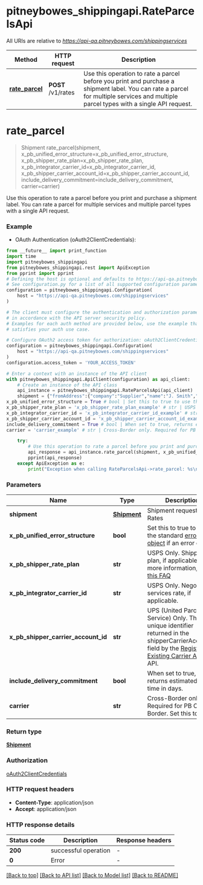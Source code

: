 # pitneybowes_shippingapi.RateParcelsApi

All URIs are relative to *https://api-qa.pitneybowes.com/shippingservices*

Method | HTTP request | Description
------------- | ------------- | -------------
[**rate_parcel**](RateParcelsApi.md#rate_parcel) | **POST** /v1/rates | Use this operation to rate a parcel before you print and purchase a shipment label. You can rate a parcel for multiple services and multiple parcel types with a single API request.


# **rate_parcel**
> Shipment rate_parcel(shipment, x_pb_unified_error_structure=x_pb_unified_error_structure, x_pb_shipper_rate_plan=x_pb_shipper_rate_plan, x_pb_integrator_carrier_id=x_pb_integrator_carrier_id, x_pb_shipper_carrier_account_id=x_pb_shipper_carrier_account_id, include_delivery_commitment=include_delivery_commitment, carrier=carrier)

Use this operation to rate a parcel before you print and purchase a shipment label. You can rate a parcel for multiple services and multiple parcel types with a single API request.

### Example

* OAuth Authentication (oAuth2ClientCredentials):
```python
from __future__ import print_function
import time
import pitneybowes_shippingapi
from pitneybowes_shippingapi.rest import ApiException
from pprint import pprint
# Defining the host is optional and defaults to https://api-qa.pitneybowes.com/shippingservices
# See configuration.py for a list of all supported configuration parameters.
configuration = pitneybowes_shippingapi.Configuration(
    host = "https://api-qa.pitneybowes.com/shippingservices"
)

# The client must configure the authentication and authorization parameters
# in accordance with the API server security policy.
# Examples for each auth method are provided below, use the example that
# satisfies your auth use case.

# Configure OAuth2 access token for authorization: oAuth2ClientCredentials
configuration = pitneybowes_shippingapi.Configuration(
    host = "https://api-qa.pitneybowes.com/shippingservices"
)
configuration.access_token = 'YOUR_ACCESS_TOKEN'

# Enter a context with an instance of the API client
with pitneybowes_shippingapi.ApiClient(configuration) as api_client:
    # Create an instance of the API class
    api_instance = pitneybowes_shippingapi.RateParcelsApi(api_client)
    shipment = {"fromAddress":{"company":"Supplier","name":"J. Smith","phone":"303-555-1213","email":"js@example.com","residential":false,"addressLines":["4750 Walnut Street"],"cityTown":"Boulder","stateProvince":"CO","postalCode":"80301","countryCode":"US"},"toAddress":{"company":"Shop","name":"J. Jones","phone":"203-000-1234","email":"jjones@example.com","residential":false,"addressLines":["771 Orange St"],"cityTown":"New Haven","stateProvince":"CT","postalCode":"06511","countryCode":"US"},"parcel":{"weight":{"weight":1,"unitOfMeasurement":"OZ"},"dimension":{"length":5,"width":0.25,"height":4,"unitOfMeasurement":"IN","irregularParcelGirth":1}},"rates":[{"carrier":"USPS","parcelType":"PKG","inductionPostalCode":"06484"}]} # Shipment | Shipment request for Rates
x_pb_unified_error_structure = True # bool | Set this to true to use the standard [error object](https://shipping.pitneybowes.com/reference/error-object.html#standard-error-object) if an error occurs. (optional) (default to True)
x_pb_shipper_rate_plan = 'x_pb_shipper_rate_plan_example' # str | USPS Only. Shipper rate plan, if applicable. For more information, see [this FAQ](https://shipping.pitneybowes.com/faqs/rates.html#rate-plans-faq) (optional)
x_pb_integrator_carrier_id = 'x_pb_integrator_carrier_id_example' # str | USPS Only. Negotiated services rate, if applicable. (optional)
x_pb_shipper_carrier_account_id = 'x_pb_shipper_carrier_account_id_example' # str | UPS (United Parcel Service) Only. The unique identifier returned in the shipperCarrierAccountId field by the [Register an Existing Carrier Account](https://shipping.pitneybowes.com/api/post-carrier-accounts-register.html) API. (optional)
include_delivery_commitment = True # bool | When set to true, returns estimated transit time in days. (optional)
carrier = 'carrier_example' # str | Cross-Border only. Required for PB Cross-Border. Set this to PBI. (optional)

    try:
        # Use this operation to rate a parcel before you print and purchase a shipment label. You can rate a parcel for multiple services and multiple parcel types with a single API request.
        api_response = api_instance.rate_parcel(shipment, x_pb_unified_error_structure=x_pb_unified_error_structure, x_pb_shipper_rate_plan=x_pb_shipper_rate_plan, x_pb_integrator_carrier_id=x_pb_integrator_carrier_id, x_pb_shipper_carrier_account_id=x_pb_shipper_carrier_account_id, include_delivery_commitment=include_delivery_commitment, carrier=carrier)
        pprint(api_response)
    except ApiException as e:
        print("Exception when calling RateParcelsApi->rate_parcel: %s\n" % e)
```

### Parameters

Name | Type | Description  | Notes
------------- | ------------- | ------------- | -------------
 **shipment** | [**Shipment**](Shipment.md)| Shipment request for Rates | 
 **x_pb_unified_error_structure** | **bool**| Set this to true to use the standard [error object](https://shipping.pitneybowes.com/reference/error-object.html#standard-error-object) if an error occurs. | [optional] [default to True]
 **x_pb_shipper_rate_plan** | **str**| USPS Only. Shipper rate plan, if applicable. For more information, see [this FAQ](https://shipping.pitneybowes.com/faqs/rates.html#rate-plans-faq) | [optional] 
 **x_pb_integrator_carrier_id** | **str**| USPS Only. Negotiated services rate, if applicable. | [optional] 
 **x_pb_shipper_carrier_account_id** | **str**| UPS (United Parcel Service) Only. The unique identifier returned in the shipperCarrierAccountId field by the [Register an Existing Carrier Account](https://shipping.pitneybowes.com/api/post-carrier-accounts-register.html) API. | [optional] 
 **include_delivery_commitment** | **bool**| When set to true, returns estimated transit time in days. | [optional] 
 **carrier** | **str**| Cross-Border only. Required for PB Cross-Border. Set this to PBI. | [optional] 

### Return type

[**Shipment**](Shipment.md)

### Authorization

[oAuth2ClientCredentials](../README.md#oAuth2ClientCredentials)

### HTTP request headers

 - **Content-Type**: application/json
 - **Accept**: application/json

### HTTP response details
| Status code | Description | Response headers |
|-------------|-------------|------------------|
**200** | successful operation |  -  |
**0** | Error |  -  |

[[Back to top]](#) [[Back to API list]](../README.md#documentation-for-api-endpoints) [[Back to Model list]](../README.md#documentation-for-models) [[Back to README]](../README.md)

